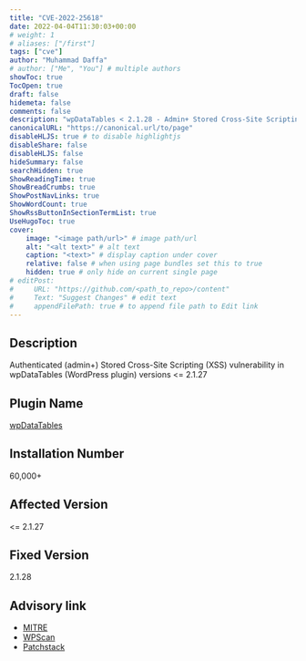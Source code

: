 ```yaml
---
title: "CVE-2022-25618"
date: 2022-04-04T11:30:03+00:00
# weight: 1
# aliases: ["/first"]
tags: ["cve"]
author: "Muhammad Daffa"
# author: ["Me", "You"] # multiple authors
showToc: true
TocOpen: true
draft: false
hidemeta: false
comments: false
description: "wpDataTables < 2.1.28 - Admin+ Stored Cross-Site Scripting"
canonicalURL: "https://canonical.url/to/page"
disableHLJS: true # to disable highlightjs
disableShare: false
disableHLJS: false
hideSummary: false
searchHidden: true
ShowReadingTime: true
ShowBreadCrumbs: true
ShowPostNavLinks: true
ShowWordCount: true
ShowRssButtonInSectionTermList: true
UseHugoToc: true
cover:
    image: "<image path/url>" # image path/url
    alt: "<alt text>" # alt text
    caption: "<text>" # display caption under cover
    relative: false # when using page bundles set this to true
    hidden: true # only hide on current single page
# editPost:
#     URL: "https://github.com/<path_to_repo>/content"
#     Text: "Suggest Changes" # edit text
#     appendFilePath: true # to append file path to Edit link
---
```

## Description
Authenticated (admin+) Stored Cross-Site Scripting (XSS) vulnerability in wpDataTables (WordPress plugin) versions <= 2.1.27

## Plugin Name
[wpDataTables](https://wordpress.org/plugins/wpdatatables/)

## Installation Number
60,000+

## Affected Version
<= 2.1.27

## Fixed Version
2.1.28

## Advisory link
  * [MITRE](https://cve.mitre.org/cgi-bin/cvename.cgi?name=CVE-2022-25618)
  * [WPScan](https://wpscan.com/vulnerability/02a8b0bc-e434-4be5-8892-cba13d1b4329)
  * [Patchstack](https://patchstack.com/database/vulnerability/wpdatatables/wordpress-wpdatatables-plugin-2-1-27-stored-cross-site-scripting-xss-vulnerability)

